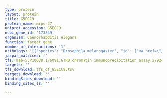 ```yaml
---
type: protein
layout: protein
title: G5ECC9
protein_name: mrps-27
uniprot_accession: G5ECC9
ncbi_gene_id: '173349'
organism: Caenorhabditis elegans
function: target gene
number_of_interactions: '1'
orthologs: '[{"species": "Drosophila melanogaster", "id": ["<a href=\"/protein/o77477\">O77477</a>"]}]'
jaspar_matrices: ''
tfs: mab-5,P10038,176091,GTRD,chromatin immunoprecipitation assay,27924024%5Buid%5D,No
targets: ''
tfs_download: tfs_of_G5ECC9.tsv
targets_download: ''
bindingSites_download: ''
binding_sites_ls: ''

---
```

